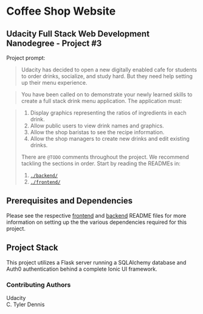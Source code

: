 # Coffee Shop Website

## Udacity Full Stack Web Development Nanodegree - Project #3

Project prompt:

> Udacity has decided to open a new digitally enabled cafe for students to order drinks, socialize, and study hard. But they need help setting up their menu experience.

> You have been called on to demonstrate your newly learned skills to create a full stack drink menu application. The application must:

> 1) Display graphics representing the ratios of ingredients in each drink.
> 2) Allow public users to view drink names and graphics.
> 3) Allow the shop baristas to see the recipe information.
> 4) Allow the shop managers to create new drinks and edit existing drinks.
> 
> There are `@TODO` comments throughout the project. We recommend tackling the sections in order. Start by reading the READMEs in:
> 
> 1. [`./backend/`](./backend/README.md)
> 2. [`./frontend/`](./frontend/README.md)

## Prerequisites and Dependencies

Please see the respective 
[frontend](./backend/README.md) and [backend](./backend/README.md) README files for more information on setting up the the various dependencies required for this project.

## Project Stack

This project utilizes a Flask server running a SQLAlchemy database and Auth0 authentication behind a complete Ionic UI framework.

### Contributing Authors

Udacity  
C. Tyler Dennis
